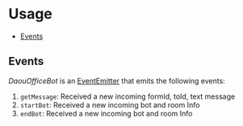 # Usage

* [Events](#events)

<a name="events"></a>

## Events

*DaouOfficeBot* is an [EventEmitter](https://nodejs.org/api/events.html#events_class_eventemitter)
that emits the following events:
1. `getMessage`: Received a new incoming formId, toId, text message
1. `startBot`: Received a new incoming bot and room Info
1. `endBot`: Received a new incoming bot and room Info